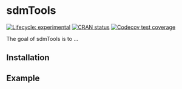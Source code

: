 
# sdmTools

<!-- badges: start -->

[![Lifecycle:
experimental](https://img.shields.io/badge/lifecycle-experimental-orange.svg)](https://lifecycle.r-lib.org/articles/stages.html#experimental)
[![CRAN
status](https://www.r-pkg.org/badges/version/sdmTools)](https://CRAN.R-project.org/package=sdmTools)
[![Codecov test
coverage](https://codecov.io/gh/reginaldo-re/sdmTools/branch/master/graph/badge.svg)](https://app.codecov.io/gh/reginaldo-re/sdmTools?branch=master)
<!-- badges: end -->

The goal of sdmTools is to …

## Installation



## Example



